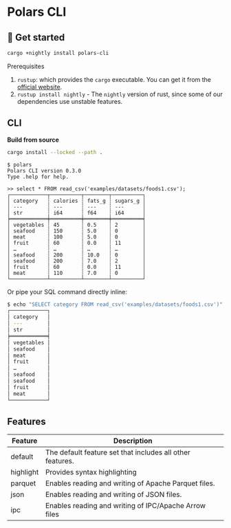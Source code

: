 # Polars CLI

## 🚀 Get started

```bash
cargo +nightly install polars-cli
```

Prerequisites
1. `rustup`: which provides the `cargo` executable. You can get it from the [official website](https://rustup.rs/).
2. `rustup install nightly` - The `nightly` version of rust, since some of our dependencies use unstable features.


## CLI

**Build from source**

```bash
cargo install --locked --path .
```

```shell
$ polars
Polars CLI version 0.3.0
Type .help for help.

>> select * FROM read_csv('examples/datasets/foods1.csv');
┌────────────┬──────────┬────────┬──────────┐
│ category   ┆ calories ┆ fats_g ┆ sugars_g │
│ ---        ┆ ---      ┆ ---    ┆ ---      │
│ str        ┆ i64      ┆ f64    ┆ i64      │
╞════════════╪══════════╪════════╪══════════╡
│ vegetables ┆ 45       ┆ 0.5    ┆ 2        │
│ seafood    ┆ 150      ┆ 5.0    ┆ 0        │
│ meat       ┆ 100      ┆ 5.0    ┆ 0        │
│ fruit      ┆ 60       ┆ 0.0    ┆ 11       │
│ …          ┆ …        ┆ …      ┆ …        │
│ seafood    ┆ 200      ┆ 10.0   ┆ 0        │
│ seafood    ┆ 200      ┆ 7.0    ┆ 2        │
│ fruit      ┆ 60       ┆ 0.0    ┆ 11       │
│ meat       ┆ 110      ┆ 7.0    ┆ 0        │
└────────────┴──────────┴────────┴──────────┘
```

Or pipe your SQL command directly inline:

```bash
$ echo "SELECT category FROM read_csv('examples/datasets/foods1.csv')" | polars
┌────────────┐
│ category   │
│ ---        │
│ str        │
╞════════════╡
│ vegetables │
│ seafood    │
│ meat       │
│ fruit      │
│ …          │
│ seafood    │
│ seafood    │
│ fruit      │
│ meat       │
└────────────┘
```

## Features

| Feature   | Description                                               |
| --------- | --------------------------------------------------------- |
| default   | The default feature set that includes all other features. |
| highlight | Provides syntax highlighting                              |
| parquet   | Enables reading and writing of Apache Parquet files.      |
| json      | Enables reading and writing of JSON files.                |
| ipc       | Enables reading and writing of IPC/Apache Arrow files     |
